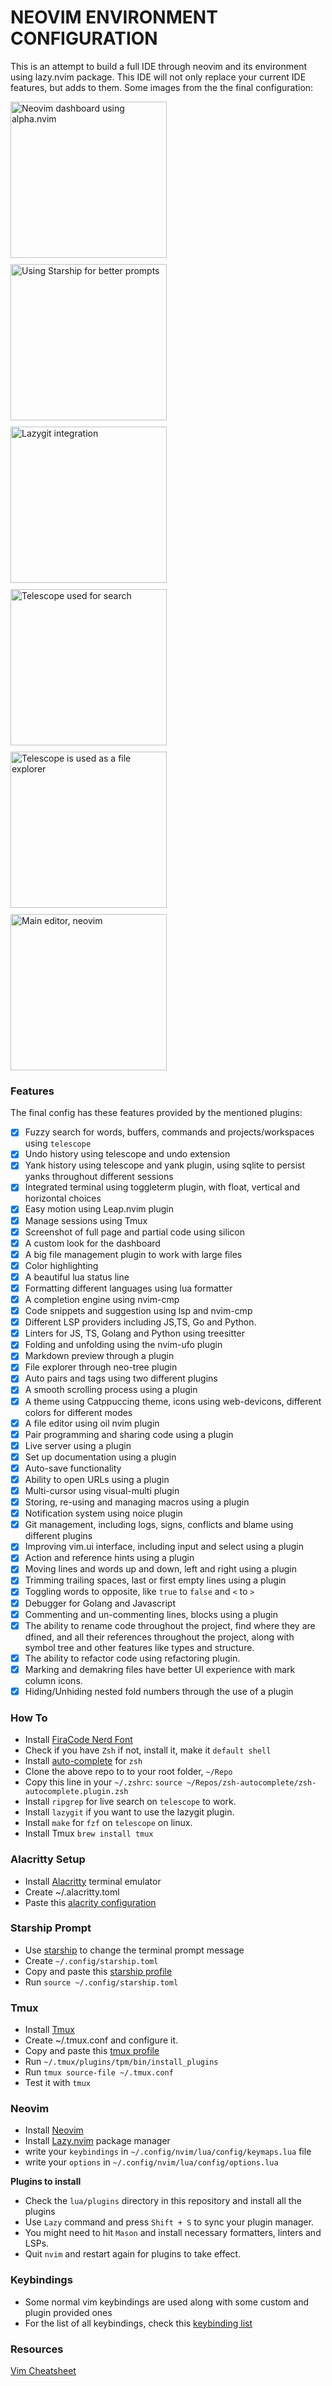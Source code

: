 # NEOVIM ENVIRONMENT CONFIGURATION
This is an attempt to build a full IDE through neovim and its environment using lazy.nvim package. This IDE will not only replace your current IDE features, but adds to them. 
Some images from the the final configuration:

<section style="display:flex; flex-direction:row; gap: 10px; flex-wrap:wrap; ">
    <img src="https://i.imgur.com/FlpUkQy.png" width="250" title="Neovim dashboard using alpha.nvim">
    <img src="https://i.imgur.com/mu7XO4y.png" width="250" title="Using Starship for better prompts">
    <img src="https://i.imgur.com/FGvkML2.png" width="250" title="Lazygit integration">
    <img src="https://i.imgur.com/6yJ6Cp8.png" width="250" title="Telescope used for search ">
    <img src="https://i.imgur.com/QtPj2Wz.png" width="250" title="Telescope is used as a file explorer">
    <img src="https://i.imgur.com/btBOlX2.png" width="250" title="Main editor, neovim">
</section>

### Features
The final config has these features provided by the mentioned plugins: 

- [x] Fuzzy search for words, buffers, commands and projects/workspaces using `telescope`
- [x] Undo history using telescope and undo extension 
- [x] Yank history using telescope and yank plugin, using sqlite to persist yanks throughout different sessions
- [x] Integrated terminal using toggleterm plugin, with float, vertical and horizontal choices
- [x] Easy motion using Leap.nvim plugin
- [x] Manage sessions using Tmux
- [x] Screenshot of full page and partial code using silicon 
- [x] A custom look for the dashboard 
- [x] A big file management plugin to work with large files 
- [x] Color highlighting 
- [x] A beautiful lua status line 
- [x] Formatting different languages using lua formatter 
- [x] A completion engine using nvim-cmp
- [x] Code snippets and suggestion using lsp and nvim-cmp 
- [x] Different LSP providers including JS,TS, Go and Python.
- [x] Linters for JS, TS, Golang and Python using treesitter 
- [x] Folding and unfolding using the nvim-ufo plugin 
- [x] Markdown preview through a plugin 
- [x] File explorer through neo-tree plugin 
- [x] Auto pairs and tags using two different plugins 
- [x] A smooth scrolling process using a plugin 
- [x] A theme using Catppuccing theme, icons using web-devicons, different colors for different modes
- [x] A file editor using oil nvim plugin 
- [x] Pair programming and sharing code using a plugin 
- [x] Live server using a plugin 
- [x] Set up documentation using a plugin 
- [x] Auto-save functionality 
- [x] Ability to open URLs using a plugin 
- [x] Multi-cursor using visual-multi plugin 
- [x] Storing, re-using and managing macros using a plugin 
- [x] Notification system using noice plugin 
- [x] Git management, including logs, signs, conflicts and blame using different plugins 
- [x] Improving vim.ui interface, including input and select using a plugin 
- [x] Action and reference hints using a plugin 
- [x] Moving lines and words up and down, left and right using a plugin 
- [x] Trimming trailing spaces, last or first empty lines using a plugin 
- [x] Toggling words to opposite, like `true` to `false` and `<` to `>`
- [x] Debugger for Golang and Javascript 
- [x] Commenting and un-commenting lines, blocks using a plugin 
- [x] The ability to rename code throughout the project, find where they are dfined, and all their references throughout the project, along with symbol tree and other features like types and structure.
- [x] The ability to refactor code using refactoring plugin. 
- [x] Marking and demakring files have better UI experience with mark column icons. 
- [x] Hiding/Unhiding nested fold numbers through the use of a plugin 

### How To

- Install [FiraCode Nerd Font](https://github.com/ryanoasis/nerd-fonts/releases/download/v3.1.1/FiraCode.zip)
- Check if you have `Zsh` if not, install it, make it `default shell`
- Install [auto-complete](https://github.com/marlonrichert/zsh-autocomplete) for `zsh`
- Clone the above repo to to your root folder, `~/Repo`
- Copy this line in your `~/.zshrc`: `source ~/Repos/zsh-autocomplete/zsh-autocomplete.plugin.zsh`
- Install `ripgrep` for live search on `telescope` to work.
- Install `lazygit` if you want to use the lazygit plugin. 
- Install `make` for `fzf` on `telescope` on linux.
- Install Tmux `brew install tmux` 

### Alacritty Setup  

- Install [Alacritty](https://github.com/alacritty/alacritty?tab=readme-ov-file) terminal emulator
- Create ~/.alacritty.toml 
- Paste this [alacrity configuration](https://gist.github.com/shalawfatah/635397d3d04d2e834e9e5f440f61cc14) 

### Starship Prompt 
- Use [starship](https://starship.rs) to change the terminal prompt message
- Create `~/.config/starship.toml`
- Copy and paste this [starship profile](https://gist.github.com/shalawfatah/c9c6fdcfb89d904981b795698cc625c1)
- Run `source ~/.config/starship.toml` 

### Tmux 
- Install [Tmux](https://github.com/tmux/tmux/wiki/Installing) 
- Create ~/.tmux.conf and configure it. 
- Copy and paste this [tmux profile](https://gist.github.com/shalawfatah/4e99cbbc9cdb519eb2b7e7ec7ffdf369)
- Run `~/.tmux/plugins/tpm/bin/install_plugins`
- Run `tmux source-file ~/.tmux.conf`
- Test it with `tmux`

### Neovim

- Install [Neovim](https://neovim.io/)
- Install [Lazy.nvim](https://github.com/folke/lazy.nvim) package manager
- write your `keybindings` in `~/.config/nvim/lua/config/keymaps.lua` file
- write your `options` in `~/.config/nvim/lua/config/options.lua`

**Plugins to install**
- Check the `lua/plugins` directory in this repository and install all the plugins 
- Use `Lazy` command and press `Shift + S` to sync your plugin manager.
- You might need to hit `Mason` and install necessary formatters, linters and LSPs. 
- Quit `nvim` and restart again for plugins to take effect. 

### Keybindings
- Some normal vim keybindings are used along with some custom and plugin provided ones 
- For the list of all keybindings, check this [keybinding list](https://gist.github.com/shalawfatah/295e1ee56fd321843f7c6c21a1a5c134)

### Resources
[Vim Cheatsheet](https://vim.rtorr.com/)

